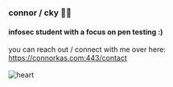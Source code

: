 ### connor / cky 🧛🏻
#### infosec student with a focus on pen testing :)

you can reach out / connect with me over here: https://connorkas.com:443/contact <br><br>
![heart](https://emoji.gg/assets/emoji/2315-white-heart-spin.gif)
